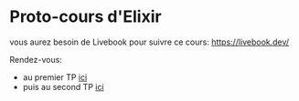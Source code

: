 # Proto-cours d'Elixir

vous aurez besoin de Livebook pour suivre ce cours: https://livebook.dev/

Rendez-vous:

- au premier TP [ici](./1-intro-to-elixir/README.md)
- puis au second TP [ici](./2-elixir-concurrency/README.md)

